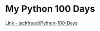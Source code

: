 # My Python 100 Days
[Link - jackfrued/Python-100-Days](https://github.com/jackfrued/Python-100-Days)
